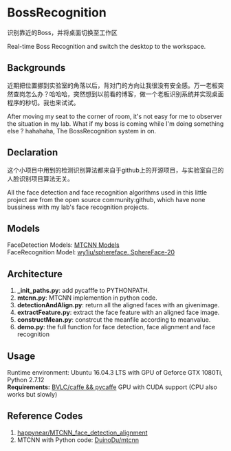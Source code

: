 # BossRecognition
识别靠近的Boss，并将桌面切换至工作区  

Real-time Boss Recognition and switch the desktop to the workspace.  

## Backgrounds  
近期把位置挪到实验室的角落以后，背对门的方向让我很没有安全感。万一老板突然查岗怎么办？哈哈哈，突然想到以前看的博客，做一个老板识别系统并实现桌面程序的秒切。我也来试试。  

After moving my seat to the corner of room, it's not easy for me to observer the situation in my lab. What if my boss is coming while I'm doing something else ? hahahaha, The BossRecognition system in on.

## Declaration 
这个小项目中用到的检测识别算法都来自于github上的开源项目，与实验室自己的人脸识别项目算法无关。  

All the face detection and face recognition algorithms used in this little project are from the open source community:github, which have none bussiness with my lab's face recognition projects.  

## Models  
FaceDetection Models: [MTCNN Models](https://github.com/kpzhang93/MTCNN_face_detection_alignment)  
FaceRecognition Model: [wy1iu/sphereface, SphereFace-20](https://github.com/wy1iu/sphereface)   

## Architecture   
1. **_init_paths.py**: add pycafffe to PYTHONPATH.  
2. **mtcnn.py**: MTCNN implemention in python code.  
3. **detectionAndAlign.py**: return all the aligned faces with an givenimage. 
4. **extractFeature.py**: extract the face feature with an aligned face image.  
5. **constructMean.py**: constrcut the meanfile according to meanvalue.  
6. **demo.py**: the full function for face detection, face alignment and face recognition


## Usage  
Runtime environment: Ubuntu 16.04.3 LTS with GPU of Geforce GTX 1080Ti, Python 2.7.12    
**Requirements:** [BVLC/caffe && pycaffe](https://github.com/BVLC/caffe)  GPU with CUDA support (CPU also works but slowly)



## Reference Codes  
1. [happynear/MTCNN_face_detection_alignment](https://github.com/happynear/MTCNN_face_detection_alignment)  
2. MTCNN with Python code: [DuinoDu/mtcnn](https://github.com/DuinoDu/mtcnn)
